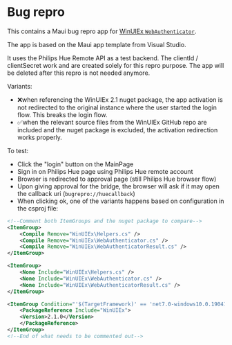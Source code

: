 # Bug repro

This contains a Maui bug repro app for [WinUIEx `WebAuthenticator`](https://github.com/dotMorten/WinUIEx/blob/main/src/WinUIEx/WebAuthenticator.cs).

The app is based on the Maui app template from Visual Studio.

It uses the Philips Hue Remote API as a test backend. The clientId / clientSecret work and are created solely for this repro purpose. The app will be deleted after this repro is not needed anymore.

Variants:

- ❌when referencing the WinUIEx 2.1 nuget package, the app activation is not redirected to the original instance where the user started the login flow. This breaks the login flow.
- ✅when the relevant source files from the WinUIEx GitHub repo are included and the nuget package is excluded, the activation redirection works properly.

To test:

- Click the "login" button on the MainPage
- Sign in on Philips Hue page using Philips Hue remote account
- Browser is redirected to approval page (still Philips Hue browser flow)
- Upon giving approval for the bridge, the browser will ask if it may open the callback uri (`bugrepro://huecallback`)
- When clicking ok, one of the variants happens based on configuration in the csproj file:

```xml
<!--Comment both ItemGroups and the nuget package to compare-->
<ItemGroup>
    <Compile Remove="WinUIEx\Helpers.cs" />
    <Compile Remove="WinUIEx\WebAuthenticator.cs" />
    <Compile Remove="WinUIEx\WebAuthenticatorResult.cs" />
</ItemGroup>

<ItemGroup>
    <None Include="WinUIEx\Helpers.cs" />
    <None Include="WinUIEx\WebAuthenticator.cs" />
    <None Include="WinUIEx\WebAuthenticatorResult.cs" />
</ItemGroup>

<ItemGroup Condition="'$(TargetFramework)' == 'net7.0-windows10.0.19041.0'">
    <PackageReference Include="WinUIEx">
    <Version>2.1.0</Version>
    </PackageReference>
</ItemGroup>
<!--End of what needs to be commented out-->
```
